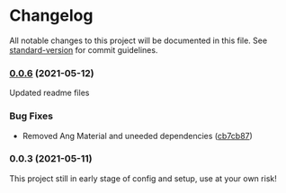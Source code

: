 # Changelog

All notable changes to this project will be documented in this file. See [standard-version](https://github.com/conventional-changelog/standard-version) for commit guidelines.

### [0.0.6](https://github.com/newaeonweb/ngx-aeon-wrapper/compare/v0.0.5...v0.0.6) (2021-05-12)
Updated readme files

### Bug Fixes

* Removed Ang Material and uneeded dependencies ([cb7cb87](https://github.com/newaeonweb/ngx-aeon-wrapper/commits/cb7cb87f60bdf0ba78b98d7411b84256000dedc5))

### 0.0.3 (2021-05-11)
This project still in early stage of config and setup, use at your own risk!
